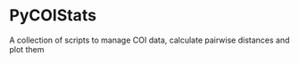 # PyCOIStats
A collection of scripts to manage COI data, calculate pairwise distances and plot them
